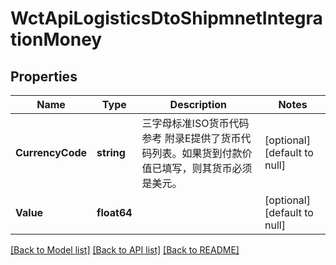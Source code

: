 # WctApiLogisticsDtoShipmnetIntegrationMoney

## Properties
Name | Type | Description | Notes
------------ | ------------- | ------------- | -------------
**CurrencyCode** | **string** | 三字母标准ISO货币代码参考 附录E提供了货币代码列表。如果货到付款价值已填写，则其货币必须是美元。 | [optional] [default to null]
**Value** | **float64** |  | [optional] [default to null]

[[Back to Model list]](../README.md#documentation-for-models) [[Back to API list]](../README.md#documentation-for-api-endpoints) [[Back to README]](../README.md)

